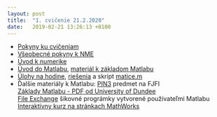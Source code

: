 ```yaml
---
layout: post
title:  "1. cvičenie 21.2.2020"
date:   2019-02-21 13:26:13 +0100
---
```


- [Pokyny ku cvičeniam](http://maslarova.github.io/cvicenie1/pokyny.pdf)
- [Všeobecné pokyny k NME](http://www-troja.fjfi.cvut.cz/~limpouch/numet/NMECvic.pdf)
- [Úvod k numerike](http://maslarova.github.io/cvicenie1/uvod.pdf)                                                                          
- [Úvod do Matlabu](http://maslarova.github.io/cvicenie1/matlab_info.pdf), [materiál k základom Matlabu](http://labe.felk.cvut.cz/~posik/y33aui/uvod-do-matlabu/)
- [Úlohy na hodine](http://maslarova.github.io/cvicenie1/priklady1.pdf), [riešenia](http://maslarova.github.io/cvicenie1/cvicenie1.m) a skript [matice.m](http://maslarova.github.io/cvicenie1/matice.m)
- Ďalšie materiály k Matlabu: [PIN3](http://www-troja.fjfi.cvut.cz/~sinor/edu/pin3/) predmet na FJFI<br /> 
[Základy Matlabu - PDF od University of Dundee](http://www.maths.dundee.ac.uk/software/MatlabNotes.pdf) <br />
[File Exchange](https://www.mathworks.com/matlabcentral/fileexchange) šikovné prográmky vytvorené používateľmi Matlabu <br />
[Interaktívny kurz na stránkach MathWorks](https://matlabacademy.mathworks.com/)
